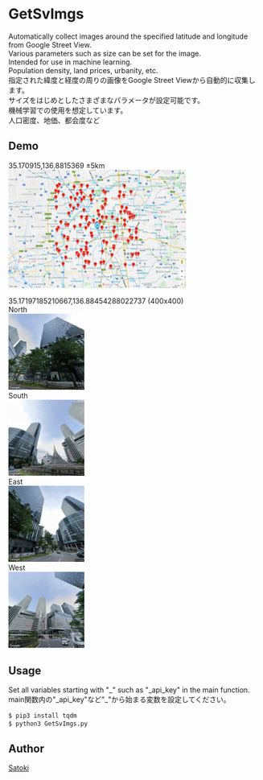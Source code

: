 # GetSvImgs

Automatically collect images around the specified latitude and longitude from Google Street View.  
Various parameters such as size can be set for the image.  
Intended for use in machine learning.  
Population density, land prices, urbanity, etc.  
指定された緯度と経度の周りの画像をGoogle Street Viewから自動的に収集します。  
サイズをはじめとしたさまざまなパラメータが設定可能です。  
機械学習での使用を想定しています。  
人口密度、地価、都会度など  

## Demo

35.170915,136.8815369 ±5km  
<img src="https://github.com/satoki/getsvimgs/blob/images/N_i.png" width=70%>  

35.17197185210667,136.88454288022737 (400x400)  
North  
<img src="https://github.com/satoki/getsvimgs/blob/images/N_35.17197185210667%2C136.88454288022737.jpg" width=30%>  
South  
<img src="https://github.com/satoki/getsvimgs/blob/images/S_35.17197185210667%2C136.88454288022737.jpg" width=30%>  
East  
<img src="https://github.com/satoki/getsvimgs/blob/images/E_35.17197185210667%2C136.88454288022737.jpg" width=30%>  
West  
<img src="https://github.com/satoki/getsvimgs/blob/images/W_35.17197185210667%2C136.88454288022737.jpg" width=30%>  

## Usage

Set all variables starting with "\_" such as "_api_key" in the main function.  
main関数内の"_api_key"など"\_"から始まる変数を設定してください。  

```console
$ pip3 install tqdm
$ python3 GetSvImgs.py
```

## Author

[Satoki](https://github.com/satoki)  